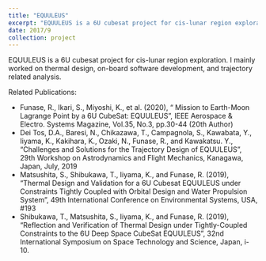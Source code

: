 ```yaml
---
title: "EQUULEUS"
excerpt: "EQUULEUS is a 6U cubesat project for cis-lunar region exploration, developed mainly by JAXA and The University of Tokyo(2017/9 - Present) <br/><img src='/images/equuleus.jpg'>"
date: 2017/9
collection: project
---
```


EQUULEUS is a 6U cubesat project for cis-lunar region exploration. I mainly worked on thermal design, on-board software development, and trajectory related analysis.

Related Publications:
- Funase, R., Ikari, S., Miyoshi, K., et al. (2020), “ Mission to Earth-Moon Lagrange Point by a 6U CubeSat: EQUULEUS”, IEEE Aerospace & Electro. Systems Magazine, Vol.35, No.3, pp.30-44 (20th Author)
- Dei Tos, D.A., Baresi, N., Chikazawa, T., Campagnola, S., Kawabata, Y., Iiyama, K., Kakihara, K., Ozaki, N., Funase, R., and Kawakatsu. Y., “Challenges and Solutions for the Trajectory Design of EQUULEUS”, 29th Workshop on Astrodynamics and Flight Mechanics, Kanagawa, Japan, July, 2019
- Matsushita, S., Shibukawa, T., Iiyama, K., and Funase, R. (2019), “Thermal Design and Validation for a 6U Cubesat EQUULEUS under Constraints Tightly Coupled with Orbital Design and Water Propulsion System”, 49th International Conference on Environmental Systems, USA, #193
- Shibukawa, T., Matsushita, S., Iiyama, K., and Funase, R. (2019), “Reflection and Verification of Thermal Design under Tightly-Coupled Constraints to the 6U Deep Space CubeSat EQUULEUS”, 32nd International Symposium on Space Technology and Science, Japan, i-10.

